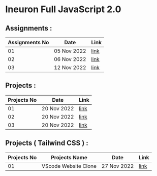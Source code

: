 # Ineuron Full JavaScript 2.0

## Assignments : 

|Assignments No|Date|Link|
|--------------|----|----|
|01|05 Nov 2022|[link](https://github.com/SM8UTI/Ineuron-Full-JavaScript-2.0/tree/master/Assignments/05-Nov-2022)|
|02|06 Nov 2022|[link](https://github.com/SM8UTI/Ineuron-Full-JavaScript-2.0/tree/master/Assignments/06-Nov-2022)|
|03|12 Nov 2022|[link](https://github.com/SM8UTI/Ineuron-Full-JavaScript-2.0/tree/master/Assignments/12-Nov-2022)|



## Projects : 

|Projects No|Date|Link|
|--------------|----|----|
|01|20 Nov 2022|[link](https://github.com/SM8UTI/Ineuron-Full-JavaScript-2.0/tree/master/Projects/FSJS%202.0%20Project%2001)|
|02|20 Nov 2022|[link](https://github.com/SM8UTI/Ineuron-Full-JavaScript-2.0/tree/master/Projects/FSJS%202.0%20Project%2002)|
|03|20 Nov 2022|[link](https://github.com/SM8UTI/Ineuron-Full-JavaScript-2.0/tree/master/Projects/FSJS%202.0%20Project%2003)|

## Projects ( Tailwind CSS ) : 

|Projects No|Projects Name|Date|Link|
|--------------|-------------|----|----|
|01|VScode Website Clone|27 Nov 2022|[link](https://github.com/SM8UTI/Ineuron-Full-JavaScript-2.0/tree/master/Tailwind%20Projects/Vscode%20Clone)|


